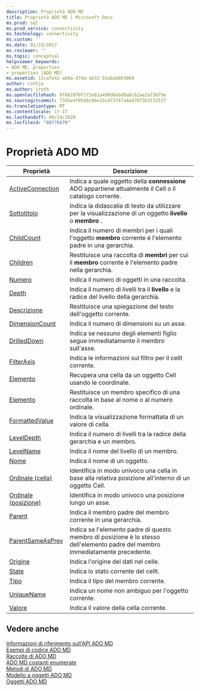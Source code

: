 ```yaml
---
description: Proprietà ADO MD
title: Proprietà ADO MD | Microsoft Docs
ms.prod: sql
ms.prod_service: connectivity
ms.technology: connectivity
ms.custom: ''
ms.date: 01/19/2017
ms.reviewer: ''
ms.topic: conceptual
helpviewer_keywords:
- ADO MD, properties
- properties [ADO MD]
ms.assetid: 11ca7e42-ab6a-47da-ab32-55abab663069
author: rothja
ms.author: jroth
ms.openlocfilehash: 9f6628f0f172e81a490d0abd6a8cb2ae2a73679e
ms.sourcegitcommit: 7345e4f05d6c06e1bcd73747a4a47873b3f3251f
ms.translationtype: MT
ms.contentlocale: it-IT
ms.lasthandoff: 08/24/2020
ms.locfileid: "88776670"
---
```

# <a name="ado-md-properties"></a>Proprietà ADO MD

|Proprietà|Descrizione|  
|-|-|  
|[ActiveConnection](./activeconnection-property-ado-md.md)|Indica a quale oggetto della **connessione** ADO appartiene attualmente il Cell o il catalogo corrente.|  
|[Sottotitolo](./caption-property-ado-md.md)|Indica la didascalia di testo da utilizzare per la visualizzazione di un oggetto **livello** o **membro** .|  
|[ChildCount](./childcount-property-ado-md.md)|Indica il numero di membri per i quali l'oggetto **membro** corrente è l'elemento padre in una gerarchia.|  
|[Children](./children-property-ado-md.md)|Restituisce una raccolta di **membri** per cui il **membro** corrente è l'elemento padre nella gerarchia.|  
|[Numero](../ado-api/count-property-ado.md)|Indica il numero di oggetti in una raccolta.|  
|[Depth](./depth-property-ado-md.md)|Indica il numero di livelli tra il **livello** e la radice del livello della gerarchia.|  
|[Descrizione](./description-property-ado-md.md)|Restituisce una spiegazione del testo dell'oggetto corrente.|  
|[DimensionCount](./dimensioncount-property-ado-md.md)|Indica il numero di dimensioni su un asse.|  
|[DrilledDown](./drilleddown-property-ado-md.md)|Indica se nessuno degli elementi figlio segue immediatamente il membro sull'asse.|  
|[FilterAxis](./filteraxis-property-ado-md.md)|Indica le informazioni sul filtro per il cellt corrente.|  
|[Elemento](./item-property-ado-md-cellset.md)|Recupera una cella da un oggetto Cell usando le coordinate.|  
|[Elemento](../ado-api/item-property-ado.md)|Restituisce un membro specifico di una raccolta in base al nome o al numero ordinale.|  
|[FormattedValue](./formattedvalue-property-ado-md.md)|Indica la visualizzazione formattata di un valore di cella.|  
|[LevelDepth](./leveldepth-property-ado-md.md)|Indica il numero di livelli tra la radice della gerarchia e un membro.|  
|[LevelName](./levelname-property-ado-md.md)|Indica il nome del livello di un membro.|  
|[Nome](./name-property-ado-md.md)|Indica il nome di un oggetto.|  
|[Ordinale (cella)](./ordinal-property-ado-md-cell.md)|Identifica in modo univoco una cella in base alla relativa posizione all'interno di un oggetto Cell.|  
|[Ordinale (posizione)](./ordinal-property-ado-md-position.md)|Identifica in modo univoco una posizione lungo un asse.|  
|[Parent](./parent-property-ado-md.md)|Indica il membro padre del membro corrente in una gerarchia.|  
|[ParentSameAsPrev](./parentsameasprev-property-ado-md.md)|Indica se l'elemento padre di questo membro di posizione è lo stesso dell'elemento padre del membro immediatamente precedente.|  
|[Origine](./source-property-ado-md.md)|Indica l'origine dei dati nel celle.|  
|[State](./state-property-ado-md.md)|Indica lo stato corrente del cellt.|  
|[Tipo](./type-property-ado-md.md)|Indica il tipo del membro corrente.|  
|[UniqueName](./uniquename-property-ado-md.md)|Indica un nome non ambiguo per l'oggetto corrente.|  
|[Valore](./value-property-ado-md.md)|Indica il valore della cella corrente.|  
  
## <a name="see-also"></a>Vedere anche  
 [Informazioni di riferimento sull'API ADO MD](./ado-md-object-model.md?view=sql-server-ver15)   
 [Esempi di codice ADO MD](./ado-md-code-examples.md)   
 [Raccolte di ADO MD](./ado-md-collections.md)   
 [ADO MD costanti enumerate](./ado-md-enumerated-constants.md)   
 [Metodi di ADO MD](./ado-md-methods.md)   
 [Modello a oggetti ADO MD](./ado-md-object-model.md)   
 [Oggetti ADO MD](./ado-md-objects.md)